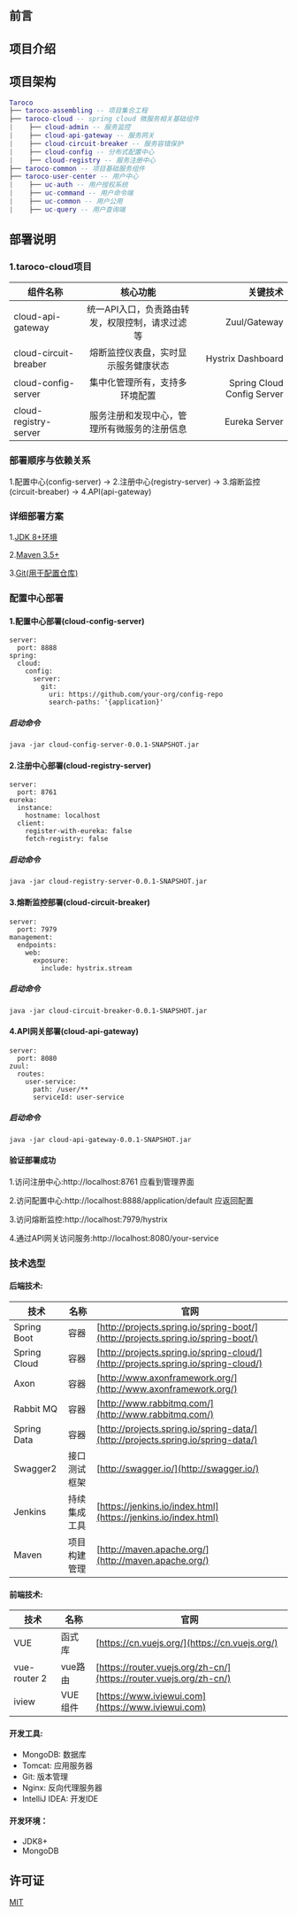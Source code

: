

## 前言


## 项目介绍

## 项目架构
 
``` lua
Taroco
├── taroco-assembling -- 项目集合工程
├── taroco-cloud -- spring cloud 微服务相关基础组件
|    ├── cloud-admin -- 服务监控
|    ├── cloud-api-gateway -- 服务网关
|    ├── cloud-circuit-breaker -- 服务容错保护
|    ├── cloud-config -- 分布式配置中心
|    ├── cloud-registry -- 服务注册中心
├── taroco-common -- 项目基础服务组件
├── taroco-user-center -- 用户中心
|    ├── uc-auth -- 用户授权系统
|    ├── uc-command -- 用户命令端
|    ├── uc-common -- 用户公用
|    ├── uc-query -- 用户查询端
```
## 部署说明

### 1.taroco-cloud项目

组件名称|核心功能|关键技术
--|:--:|--:
cloud-api-gateway|统一API入口，负责路由转发，权限控制，请求过滤等  |Zuul/Gateway
cloud-circuit-breaber|熔断监控仪表盘，实时显示服务健康状态|Hystrix Dashboard
cloud-config-server|集中化管理所有，支持多环境配置|Spring Cloud Config Server
cloud-registry-server|服务注册和发现中心，管理所有微服务的注册信息|Eureka Server

### 部署顺序与依赖关系
1.配置中心(config-server) -> 2.注册中心(registry-server) -> 3.熔断监控(circuit-breaber) -> 4.API(api-gateway)

### 详细部署方案
1.[JDK 8+环境](https://www.oracle.com/cn/java/technologies/downloads/) 

2.[Maven 3.5+](https://maven.apache.org/download.cgi)

3.[Git(用于配置仓库)](https://git-scm.com/downloads)

### 配置中心部署

#### 1.配置中心部署(cloud-config-server)
```
server:
  port: 8888
spring:
  cloud:
    config:
      server:
        git:
          uri: https://github.com/your-org/config-repo
          search-paths: '{application}'
```
##### 启动命令
`java -jar cloud-config-server-0.0.1-SNAPSHOT.jar`

#### 2.注册中心部署(cloud-registry-server)
```
server:
  port: 8761
eureka:
  instance:
    hostname: localhost
  client:
    register-with-eureka: false
    fetch-registry: false
```
##### 启动命令
`java -jar cloud-registry-server-0.0.1-SNAPSHOT.jar`

#### 3.熔断监控部署(cloud-circuit-breaker)
```
server:
  port: 7979
management:
  endpoints:
    web:
      exposure:
        include: hystrix.stream
```
##### 启动命令
`java -jar cloud-circuit-breaker-0.0.1-SNAPSHOT.jar`

#### 4.API网关部署(cloud-api-gateway)
```
server:
  port: 8080
zuul:
  routes:
    user-service:
      path: /user/**
      serviceId: user-service
```
##### 启动命令
`java -jar cloud-api-gateway-0.0.1-SNAPSHOT.jar`

#### 验证部署成功
1.访问注册中心:http://localhost:8761 应看到管理界面

2.访问配置中心:http://localhost:8888/application/default 应返回配置

3.访问熔断监控:http://localhost:7979/hystrix

4.通过API网关访问服务:http://localhost:8080/your-service

### 技术选型

#### 后端技术:
技术 | 名称 | 官网
----|------|----
Spring Boot | 容器  | [http://projects.spring.io/spring-boot/](http://projects.spring.io/spring-boot/)
Spring Cloud | 容器  | [http://projects.spring.io/spring-cloud/](http://projects.spring.io/spring-cloud/)
Axon | 容器  | [http://www.axonframework.org/](http://www.axonframework.org/)
Rabbit MQ | 容器  | [http://www.rabbitmq.com/](http://www.rabbitmq.com/)
Spring Data | 容器  | [http://projects.spring.io/spring-data/](http://projects.spring.io/spring-data/)
Swagger2 | 接口测试框架  | [http://swagger.io/](http://swagger.io/)
Jenkins | 持续集成工具  | [https://jenkins.io/index.html](https://jenkins.io/index.html)
Maven | 项目构建管理  | [http://maven.apache.org/](http://maven.apache.org/)

#### 前端技术:
技术 | 名称 | 官网
----|------|----
VUE | 函式库  | [https://cn.vuejs.org/](https://cn.vuejs.org/)
vue-router 2 | vue路由  | [https://router.vuejs.org/zh-cn/](https://router.vuejs.org/zh-cn/)
iview | VUE组件  | [https://www.iviewui.com](https://www.iviewui.com)

#### 开发工具:
- MongoDB: 数据库
- Tomcat: 应用服务器
- Git: 版本管理
- Nginx: 反向代理服务器
- IntelliJ IDEA: 开发IDE

#### 开发环境：
- JDK8+
- MongoDB

## 许可证

[MIT](LICENSE "MIT")
